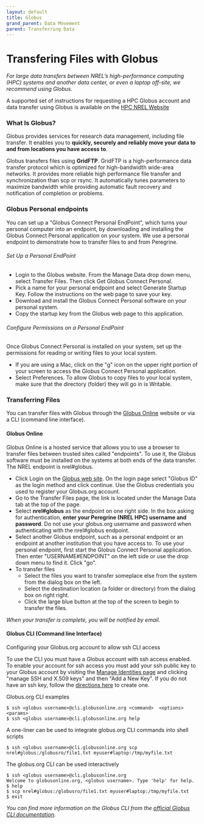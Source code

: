 ```yaml
---
layout: default
title: Globus
grand_parent: Data Movement
parent: Transferring Data
---
```

# Transfering Files with Globus

*For large data transfers between NREL’s high-performance computing (HPC) systems and another data center, or even a laptop off-site, we recommend using Globus.*

A supported set of instructions for requesting a HPC Globus account and data transfer using Globus is available on the [HPC NREL Website](https://www.nrel.gov/hpc/globus-file-transfer.html)

### What Is Globus?

Globus provides services for research data management, including file transfer. It enables you to **quickly, securely and reliably move your data to and from locations you have access to**.

Globus transfers files using **GridFTP**. GridFTP is a high-performance data transfer protocol which is optimized for high-bandwidth wide-area networks.  It provides more reliable high performance file transfer and synchronization than scp or rsync. It automatically tunes parameters to maximize bandwidth while providing automatic fault recovery and notification of completion or problems.

### Globus Personal endpoints

You can set up a "Globus Connect Personal EndPoint", which turns your personal computer into an endpoint, by downloading and installing the Globus Connect Personal application on your system. We use a personal endpoint to demonstrate how to transfer files to and from Peregrine.

###### Set Up a Personal EndPoint

- Login to the Globus website. From the Manage Data drop down menu, select Transfer Files. Then click Get Globus Connect Personal.
- Pick a name for your personal endpoint and select Generate Startup Key. Follow the instructions on the web page to save your key.
- Download and install the Globus Connect Personal software on your personal system.
- Copy the startup key from the Globus web page to this application.

###### Configure Permissions on a Personal EndPoint

Once Globus Connect Personal is installed on your system, set up the permissions for reading or writing files to your local system.

- If you are using a Mac, click on the "g" icon on the upper right portion of your screen to access the Globus Connect Personal application.
- Select Preferences. To allow Globus to copy files to your local system, make sure that the directory (folder) they will go in is Writable.

### Transferring Files

You can transfer files with Globus through the [Globus Online](https://www.globus.org) website or via a CLI (command line interface).

#### Globus Online

Globus Online is a hosted service that allows you to use a browser to transfer files between trusted sites called "endpoints".  To use it, the Globus software must be installed on the systems at both ends of the data transfer. The NREL endpoint is nrel#globus.

- Click Login on the [Globus web site](https://www.globus.org/). On the login page select "Globus ID" as the login method and click continue.  Use the Globus credentials you used to register your Globus.org account.
- Go to the Transfer Files page, the link is located under the Manage Data tab at the top of the page.
- Select **nrel#globus** as the endpoint on one right side. In the box asking for authentication, **enter your Peregrine (NREL HPC) username and password**. Do not use your globus.org username and password when authenticating with the nrel#globus endpoint.
- Select another Globus endpoint, such as a personal endpoint or an endpoint at another institution that you have access to. To use your personal endpoint, first start the Globus Connect Personal application. Then enter "USERNAME#ENDPOINT" on the left side or use the drop down menu to find it. Click "go".
- To transfer files
  - Select the files you want to transfer someplace else from the system from the dialog box on the left.
  - Select the destination location (a folder or directory) from the dialog box on right right.
  - Click the large blue button at the top of the screen to begin to transfer the files.

*When your transfer is complete, you will be notified by email.*

#### Globus CLI (Command line Interface)

Configuring your Globus.org account to allow ssh CLI access

To use the CLI you must have a Globus account with ssh access enabled. To enable your account for ssh access you must add your ssh public key to your Globus account by visiting the [Manage Identities page](https://www.globus.org/account/ManageIdentities) and clicking "manage SSH and X.509 keys" and then "Add a New Key". If you do not have an ssh key, follow the [directions here](https://docs.globus.org/faq/command-line-interface/#how_do_i_generate_an_ssh_key_to_use_with_the_globus_command_line_interface) to create one.

Globus.org CLI examples

```shell
$ ssh <globus username>@cli.globusonline.org <command>  <options> <params>
$ ssh <globus username>@cli.globusonline.org help
```

A one-liner can be used to integrate globus.org CLI commands into shell scripts

```shell
$ ssh <globus username>@cli.globusonline.org scp nrel#globus:/globusro/file1.txt myuser#laptop:/tmp/myfile.txt
```

The globus.org CLI can be used interactively

```shell
$ ssh <globus username>@cli.globusonline.org
Welcome to globusonline.org, <globus username>. Type 'help' for help.
$ help
$ scp nrel#globus:/globusro/file1.txt myuser#laptop:/tmp/myfile.txt
$ exit
```

*You can find more information on the Globus CLI from the [official Globus CLI documentation](https://docs.globus.org/cli/examples/).*
